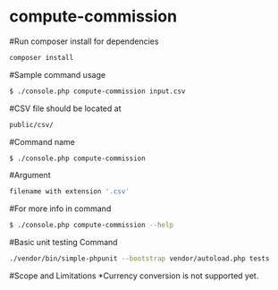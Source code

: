 # compute-commission

#Run composer install for dependencies
```sh
composer install
```

#Sample command usage
```sh
$ ./console.php compute-commission input.csv
```

#CSV file should be located at
```sh
public/csv/
```

#Command name
```sh
$ ./console.php compute-commission
```

#Argument
```sh
filename with extension '.csv'
```

#For more info in command
```sh
$ ./console.php compute-commission --help
```

#Basic unit testing Command
```sh
./vendor/bin/simple-phpunit --bootstrap vendor/autoload.php tests
```

#Scope and Limitations
*Currency conversion is not supported yet.